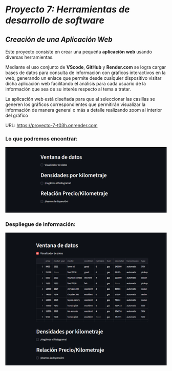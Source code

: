# *Proyecto 7: Herramientas de desarrollo de software*
## *Creación de una Aplicación Web*

Este proyecto consiste en crear una pequeña **aplicación web** usando diversas herramientas.

Mediante el uso conjunto de **VScode**, **GitHub** y **Render.com** se logra cargar bases de datos 
para consulta de información con gráficos interactivos en la web, generando un enlace que permite
desde cualquier dispositivo visitar dicha aplicación web facilitando el análisis para cada usuario
de la información que sea de su interés respecto al tema a tratar.

La aplicación web está diseñada para que al seleccionar las casillas se generen los gráficos correspondientes
que permitirán visualizar la información de manera general o más a detalle realizando zoom al interior del gráfico

URL: https://proyecto-7-t03h.onrender.com

### Lo que podremos encontrar:

![alt text](image.png)

### Despliegue de información:

![alt text](image-1.png)